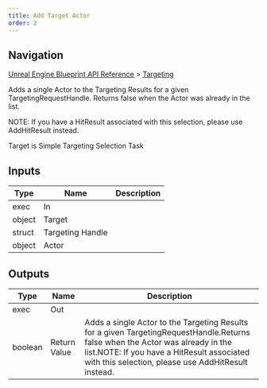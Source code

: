 ```yaml
---
title: Add Target Actor
order: 2
---
```

## Navigation

[Unreal Engine Blueprint API Reference](https://dev.epicgames.com/documentation/en-us/unreal-engine/BlueprintAPI) > [Targeting](https://dev.epicgames.com/documentation/en-us/unreal-engine/BlueprintAPI/Targeting)

Adds a single Actor to the Targeting Results for a given TargetingRequestHandle.
Returns false when the Actor was already in the list.

NOTE: If you have a HitResult associated with this selection, please use AddHitResult instead.

Target is Simple Targeting Selection Task

## Inputs

| Type | Name | Description |
| --- | --- | --- |
| exec | In |  |
| object | Target |  |
| struct | Targeting Handle |  |
| object | Actor |  |

## Outputs

| Type | Name | Description |
| --- | --- | --- |
| exec | Out |  |
| boolean | Return Value | Adds a single Actor to the Targeting Results for a given TargetingRequestHandle.Returns false when the Actor was already in the list.NOTE: If you have a HitResult associated with this selection, please use AddHitResult instead. |
